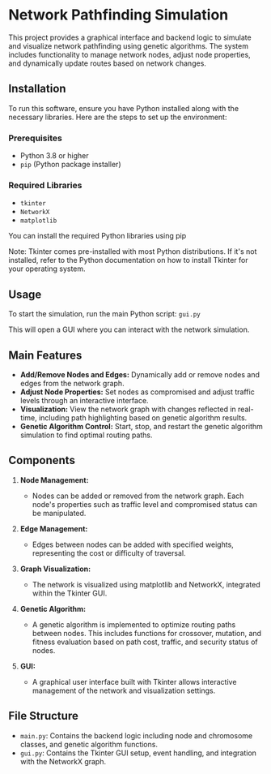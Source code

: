 ﻿# Network Pathfinding Simulation

This project provides a graphical interface and backend logic to simulate and visualize network pathfinding using genetic algorithms. The system includes functionality to manage network nodes, adjust node properties, and dynamically update routes based on network changes.

## Installation

To run this software, ensure you have Python installed along with the necessary libraries. Here are the steps to set up the environment:

### Prerequisites

- Python 3.8 or higher
- `pip` (Python package installer)

### Required Libraries

- `tkinter`
- `NetworkX`
- `matplotlib`

You can install the required Python libraries using pip


Note: Tkinter comes pre-installed with most Python distributions. If it's not installed, refer to the Python documentation on how to install Tkinter for your operating system.

## Usage

To start the simulation, run the main Python script: `gui.py`



This will open a GUI where you can interact with the network simulation.

## Main Features

- **Add/Remove Nodes and Edges:** Dynamically add or remove nodes and edges from the network graph.
- **Adjust Node Properties:** Set nodes as compromised and adjust traffic levels through an interactive interface.
- **Visualization:** View the network graph with changes reflected in real-time, including path highlighting based on genetic algorithm results.
- **Genetic Algorithm Control:** Start, stop, and restart the genetic algorithm simulation to find optimal routing paths.

## Components

1. **Node Management:**
   - Nodes can be added or removed from the network graph. Each node's properties such as traffic level and compromised status can be manipulated.

2. **Edge Management:**
   - Edges between nodes can be added with specified weights, representing the cost or difficulty of traversal.

3. **Graph Visualization:**
   - The network is visualized using matplotlib and NetworkX, integrated within the Tkinter GUI.

4. **Genetic Algorithm:**
   - A genetic algorithm is implemented to optimize routing paths between nodes. This includes functions for crossover, mutation, and fitness evaluation based on path cost, traffic, and security status of nodes.

5. **GUI:**
   - A graphical user interface built with Tkinter allows interactive management of the network and visualization settings.

## File Structure

- `main.py`: Contains the backend logic including node and chromosome classes, and genetic algorithm functions.
- `gui.py`: Contains the Tkinter GUI setup, event handling, and integration with the NetworkX graph.